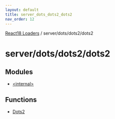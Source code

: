 ```yaml
---
layout: default
title: server_dots_dots2_dots2
nav_order: 12
---
```


[React18 Loaders](../modules.md) / server/dots/dots2/dots2

# server/dots/dots2/dots2

## Modules

- [\<internal\>](server_dots_dots2_dots2._internal_.md)

## Functions

- [Dots2](../functions/server_dots_dots2_dots2.Dots2.md)
